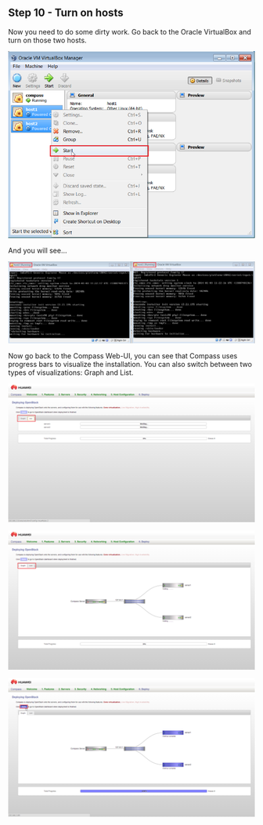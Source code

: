 <h2 id="step-ten">Step 10 - Turn on hosts</h2>

Now you need to do some dirty work. Go back to the Oracle VirtualBox and turn on those two hosts.

![Turn on hosts](/img/10_turn_on_hosts.png)

And you will see…

![Installing](/img/10_installing.png)

Now go back to the Compass Web-UI, you can see that Compass uses progress bars to visualize the installation. You can also switch between two types of visualizations: Graph and List.

![Progress list view](/img/10_progress_list.png)

![Progress graph view](/img/10_progress_graph.png)

![Click here button to go to OpenStack dashboard](/img/10_dashboard_link.png)
